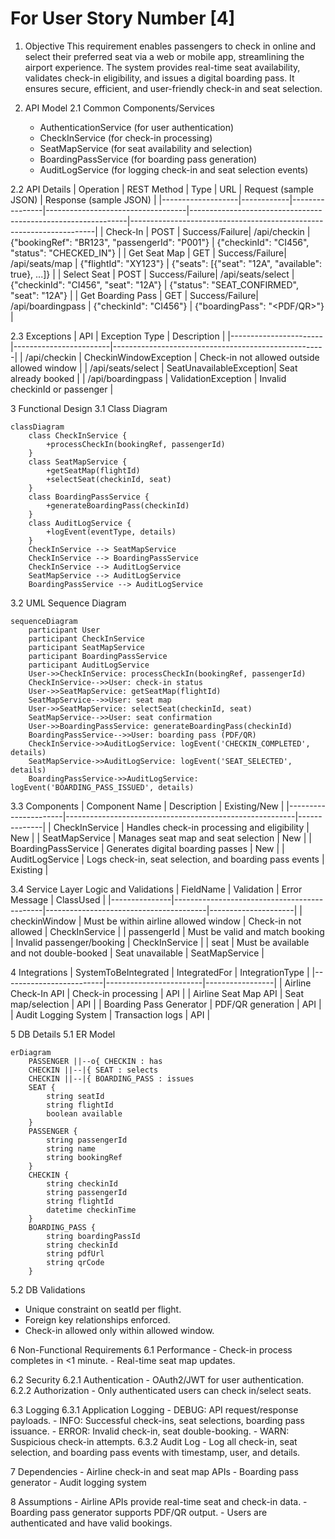 # For User Story Number [4]

1. Objective
This requirement enables passengers to check in online and select their preferred seat via a web or mobile app, streamlining the airport experience. The system provides real-time seat availability, validates check-in eligibility, and issues a digital boarding pass. It ensures secure, efficient, and user-friendly check-in and seat selection.

2. API Model
  2.1 Common Components/Services
    - AuthenticationService (for user authentication)
    - CheckInService (for check-in processing)
    - SeatMapService (for seat availability and selection)
    - BoardingPassService (for boarding pass generation)
    - AuditLogService (for logging check-in and seat selection events)

  2.2 API Details
| Operation         | REST Method | Type           | URL                              | Request (sample JSON)                                        | Response (sample JSON)                                              |
|-------------------|------------|----------------|-----------------------------------|--------------------------------------------------------------|---------------------------------------------------------------------|
| Check-In          | POST       | Success/Failure| /api/checkin                     | {"bookingRef": "BR123", "passengerId": "P001"}             | {"checkinId": "CI456", "status": "CHECKED_IN"}                      |
| Get Seat Map      | GET        | Success/Failure| /api/seats/map                    | {"flightId": "XY123"}                                      | {"seats": [{"seat": "12A", "available": true}, ...]}                |
| Select Seat       | POST       | Success/Failure| /api/seats/select                 | {"checkinId": "CI456", "seat": "12A"}                      | {"status": "SEAT_CONFIRMED", "seat": "12A"}                         |
| Get Boarding Pass | GET        | Success/Failure| /api/boardingpass                 | {"checkinId": "CI456"}                                      | {"boardingPass": "<PDF/QR>"}                                         |

  2.3 Exceptions
| API                   | Exception Type          | Description                                         |
|-----------------------|------------------------|-----------------------------------------------------|
| /api/checkin          | CheckinWindowException | Check-in not allowed outside allowed window         |
| /api/seats/select     | SeatUnavailableException| Seat already booked                                 |
| /api/boardingpass     | ValidationException    | Invalid checkinId or passenger                      |

3 Functional Design
  3.1 Class Diagram
```mermaid
classDiagram
    class CheckInService {
        +processCheckIn(bookingRef, passengerId)
    }
    class SeatMapService {
        +getSeatMap(flightId)
        +selectSeat(checkinId, seat)
    }
    class BoardingPassService {
        +generateBoardingPass(checkinId)
    }
    class AuditLogService {
        +logEvent(eventType, details)
    }
    CheckInService --> SeatMapService
    CheckInService --> BoardingPassService
    CheckInService --> AuditLogService
    SeatMapService --> AuditLogService
    BoardingPassService --> AuditLogService
```

  3.2 UML Sequence Diagram
```mermaid
sequenceDiagram
    participant User
    participant CheckInService
    participant SeatMapService
    participant BoardingPassService
    participant AuditLogService
    User->>CheckInService: processCheckIn(bookingRef, passengerId)
    CheckInService-->>User: check-in status
    User->>SeatMapService: getSeatMap(flightId)
    SeatMapService-->>User: seat map
    User->>SeatMapService: selectSeat(checkinId, seat)
    SeatMapService-->>User: seat confirmation
    User->>BoardingPassService: generateBoardingPass(checkinId)
    BoardingPassService-->>User: boarding pass (PDF/QR)
    CheckInService->>AuditLogService: logEvent('CHECKIN_COMPLETED', details)
    SeatMapService->>AuditLogService: logEvent('SEAT_SELECTED', details)
    BoardingPassService->>AuditLogService: logEvent('BOARDING_PASS_ISSUED', details)
```

  3.3 Components
| Component Name        | Description                                             | Existing/New |
|----------------------|---------------------------------------------------------|--------------|
| CheckInService       | Handles check-in processing and eligibility              | New          |
| SeatMapService       | Manages seat map and seat selection                      | New          |
| BoardingPassService  | Generates digital boarding passes                        | New          |
| AuditLogService      | Logs check-in, seat selection, and boarding pass events  | Existing     |

  3.4 Service Layer Logic and Validations
| FieldName      | Validation                                  | Error Message                          | ClassUsed           |
|---------------|---------------------------------------------|----------------------------------------|---------------------|
| checkinWindow | Must be within airline allowed window        | Check-in not allowed                   | CheckInService      |
| passengerId   | Must be valid and match booking              | Invalid passenger/booking              | CheckInService      |
| seat          | Must be available and not double-booked      | Seat unavailable                       | SeatMapService      |

4 Integrations
| SystemToBeIntegrated     | IntegratedFor          | IntegrationType |
|-------------------------|------------------------|-----------------|
| Airline Check-In API    | Check-in processing    | API             |
| Airline Seat Map API    | Seat map/selection     | API             |
| Boarding Pass Generator | PDF/QR generation      | API             |
| Audit Logging System    | Transaction logs       | API             |

5 DB Details
  5.1 ER Model
```mermaid
erDiagram
    PASSENGER ||--o{ CHECKIN : has
    CHECKIN ||--|{ SEAT : selects
    CHECKIN ||--|{ BOARDING_PASS : issues
    SEAT {
        string seatId
        string flightId
        boolean available
    }
    PASSENGER {
        string passengerId
        string name
        string bookingRef
    }
    CHECKIN {
        string checkinId
        string passengerId
        string flightId
        datetime checkinTime
    }
    BOARDING_PASS {
        string boardingPassId
        string checkinId
        string pdfUrl
        string qrCode
    }
```

  5.2 DB Validations
- Unique constraint on seatId per flight.
- Foreign key relationships enforced.
- Check-in allowed only within allowed window.

6 Non-Functional Requirements
  6.1 Performance
    - Check-in process completes in <1 minute.
    - Real-time seat map updates.

  6.2 Security
    6.2.1 Authentication
      - OAuth2/JWT for user authentication.
    6.2.2 Authorization
      - Only authenticated users can check in/select seats.

  6.3 Logging
    6.3.1 Application Logging
      - DEBUG: API request/response payloads.
      - INFO: Successful check-ins, seat selections, boarding pass issuance.
      - ERROR: Invalid check-in, seat double-booking.
      - WARN: Suspicious check-in attempts.
    6.3.2 Audit Log
      - Log all check-in, seat selection, and boarding pass events with timestamp, user, and details.

7 Dependencies
    - Airline check-in and seat map APIs
    - Boarding pass generator
    - Audit logging system

8 Assumptions
    - Airline APIs provide real-time seat and check-in data.
    - Boarding pass generator supports PDF/QR output.
    - Users are authenticated and have valid bookings.
